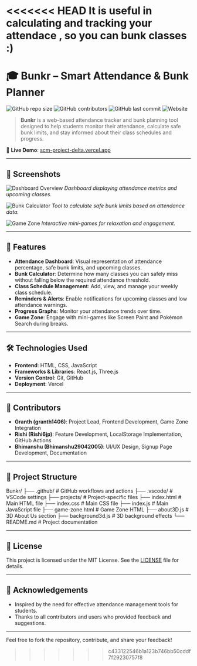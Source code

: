 <<<<<<< HEAD
It is useful in calculating and tracking your attendace , so you can bunk classes :)
=======
# 🎓 Bunkr – Smart Attendance & Bunk Planner

![GitHub repo size](https://img.shields.io/github/repo-size/granth1406/Bunkr)
![GitHub contributors](https://img.shields.io/github/contributors/granth1406/Bunkr)
![GitHub last commit](https://img.shields.io/github/last-commit/granth1406/Bunkr)
![Website](https://img.shields.io/website?down_color=red&down_message=offline&up_color=green&up_message=online&url=https%3A%2F%2Fscm-project-delta.vercel.app)

> **Bunkr** is a web-based attendance tracker and bunk planning tool designed to help students monitor their attendance, calculate safe bunk limits, and stay informed about their class schedules and progress.

🔗 **Live Demo**: [scm-project-delta.vercel.app](https://scm-project-delta.vercel.app/)

---

## 📸 Screenshots

![Dashboard Overview](./screenshots/dashboard.png)
*Dashboard displaying attendance metrics and upcoming classes.*

![Bunk Calculator](./screenshots/bunk_calculator.png)
*Tool to calculate safe bunk limits based on attendance data.*

![Game Zone](./screenshots/game_zone.png)
*Interactive mini-games for relaxation and engagement.*

---

## 🚀 Features

- **Attendance Dashboard**: Visual representation of attendance percentage, safe bunk limits, and upcoming classes.
- **Bunk Calculator**: Determine how many classes you can safely miss without falling below the required attendance threshold.
- **Class Schedule Management**: Add, view, and manage your weekly class schedule.
- **Reminders & Alerts**: Enable notifications for upcoming classes and low attendance warnings.
- **Progress Graphs**: Monitor your attendance trends over time.
- **Game Zone**: Engage with mini-games like Screen Paint and Pokémon Search during breaks.

---

## 🛠️ Technologies Used

- **Frontend**: HTML, CSS, JavaScript
- **Frameworks & Libraries**: React.js, Three.js
- **Version Control**: Git, GitHub
- **Deployment**: Vercel

---

## 👥 Contributors

- **Granth (granth1406)**: Project Lead, Frontend Development, Game Zone Integration
- **Rishi (Rishi6jp)**: Feature Development, LocalStorage Implementation, GitHub Actions
- **Bhimanshu (Bhimanshu29042005)**: UI/UX Design, Signup Page Development, Documentation

---

## 📂 Project Structure

Bunkr/
├── .github/ # GitHub workflows and actions
├── .vscode/ # VSCode settings
├── projects/ # Project-specific files
├── index.html # Main HTML file
├── index.css # Main CSS file
├── index.js # Main JavaScript file
├── game-zone.html # Game Zone HTML
├── about3D.js # 3D About Us section
├── background3d.js # 3D background effects
└── README.md # Project documentation


---

## 📄 License

This project is licensed under the MIT License. See the [LICENSE](./LICENSE) file for details.

---

## 🙌 Acknowledgements

- Inspired by the need for effective attendance management tools for students.
- Thanks to all contributors and users who provided feedback and suggestions.

---

Feel free to fork the repository, contribute, and share your feedback!

>>>>>>> c433122546b1a123b746bb50cddf7f29230757f8
